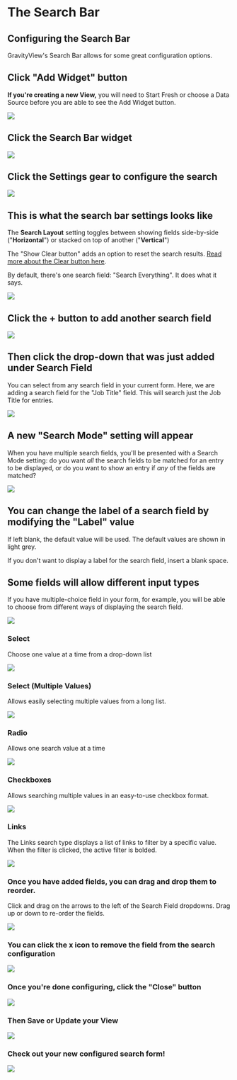 # The Search Bar

## Configuring the Search Bar

GravityView's Search Bar allows for some great configuration options.

## Click "Add Widget" button

**If you're creating a new View,** you will need to Start Fresh or choose a Data Source before you are able to see the Add Widget button.

![][1]

[1]: https://gravityview.co/wp-content/uploads/2018/01/click-add-widget--button.png?1468535169

## Click the Search Bar widget

![][2]

[2]: https://gravityview.co/wp-content/uploads/2018/01/click-the-search-bar-widget.png?1468535170

## Click the Settings gear to configure the search

![][3]

[3]: https://gravityview.co/wp-content/uploads/2018/01/click-the-settings-gear-to-configure-the-search.png?1468535170

## This is what the search bar settings looks like

The **Search Layout** setting toggles between showing fields side-by-side ("**Horizontal**") or stacked on top of another ("**Vertical**")

The "Show Clear button" adds an option to reset the search results. [Read more about the Clear button here](http://docs.gravityview.co/article/178-using-the-search-bar-clear-button).

By default, there's one search field: "Search Everything". It does what it says. 

![][4]

[4]: https://gravityview.co/wp-content/uploads/2018/01/this-is-what-the-search-bar-settings-looks-like.png?1468535171

## Click the + button to add another search field

![][5]

[5]: https://gravityview.co/wp-content/uploads/2018/01/click-the-button-to-add-another-search-field.png?1468535172

## Then click the drop-down that was just added under Search Field

You can select from any search field in your current form. Here, we are adding a search field for the "Job Title" field. This will search just the Job Title for entries.

![][6]

[6]: https://gravityview.co/wp-content/uploads/2018/01/then-click-the-drop-down-that-was-just-added-under-search-field.png?1468535172

## A new "Search Mode" setting will appear

When you have multiple search fields, you'll be presented with a Search Mode setting: do you want *all* the search fields to be matched for an entry to be displayed, or do you want to show an entry if *any* of the fields are matched?

![][7]

[7]: https://gravityview.co/wp-content/uploads/2018/01/a-new-search-mode--setting-will-appear.png?1468535173

## You can change the label of a search field by modifying the "Label" value

If left blank, the default value will be used. The default values are shown in light grey.

If you don't want to display a label for the search field, insert a blank space.

## Some fields will allow different input types

If you have multiple-choice field in your form, for example, you will be able to choose from different ways of displaying the search field.

![][8]

[8]: https://gravityview.co/wp-content/uploads/2018/01/some-fields-will-allow-different-input-types.png?1468535174

### Select

Choose one value at a time from a drop-down list

![][9]

[9]: https://gravityview.co/wp-content/uploads/2018/01/select.png?1468535174

### Select (Multiple Values)

Allows easily selecting multiple values from a long list.

![][10]

[10]: https://gravityview.co/wp-content/uploads/2018/01/select-multiple-values-.png?1468535175

### Radio

Allows one search value at a time

![][11]

[11]: https://gravityview.co/wp-content/uploads/2018/01/radio.png?1468535176

### Checkboxes

Allows searching multiple values in an easy-to-use checkbox format.

![][12]

[12]: https://gravityview.co/wp-content/uploads/2018/01/checkboxes.png?1468535176

### Links

The Links search type displays a list of links to filter by a specific value. When the filter is clicked, the active filter is bolded.

![][13]

[13]: https://gravityview.co/wp-content/uploads/2018/01/links.png?1468535177

### Once you have added fields, you can drag and drop them to reorder.

Click and drag on the arrows to the left of the Search Field dropdowns. Drag up or down to re-order the fields.

![][14]

[14]: https://gravityview.co/wp-content/uploads/2018/01/once-you-have-added-fields-you-can-drag-and-drop-them-to-reorder.png?1468535177

### You can click the x icon to remove the field from the search configuration

![][15]

[15]: https://gravityview.co/wp-content/uploads/2018/01/you-can-click-the-x-icon-to-remove-the-field-from-the-search-configuration.png?1468535178

### Once you're done configuring, click the "Close" button

![][16]

[16]: https://gravityview.co/wp-content/uploads/2018/01/once-you-re-done-configuring-click-the--close--button.png?1468535179

### Then Save or Update your View

![][17]

[17]: https://gravityview.co/wp-content/uploads/2018/01/then-save-or-update-your-view.png?1468535180

### Check out your new configured search form!

![][18]

[18]: https://gravityview.co/wp-content/uploads/2018/01/check-out-your-new-configured-search-form-.png?1468535180
